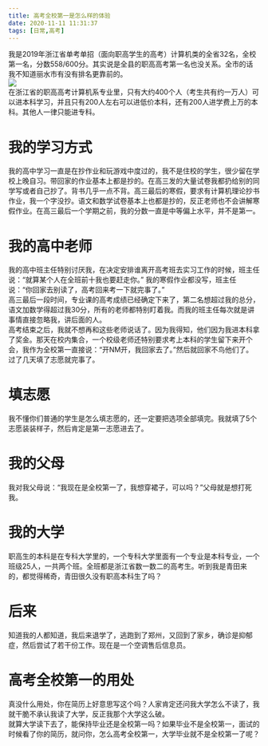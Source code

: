 ```yaml
---
title: 高考全校第一是怎么样的体验
date: 2020-11-11 11:31:37
tags: [日常,高考]
---
```

我是2019年浙江省单考单招（面向职高学生的高考）计算机类的全省32名，全校第一名，分数558/600分。其实说是全县的职高高考第一名也没关系。全市的话我不知道丽水市有没有排名更靠前的。    
![](https://s1.ax1x.com/2020/11/11/BXcOit.png)  
在浙江省的职高高考计算机系专业里，只有大约400个人（考生共有约一万人）可以进本科学习，并且只有200人左右可以进低价本科，还有200人进学费上万的本科。其他人一律只能进专科。  

# 我的学习方式
我的高中学习一直是在抄作业和玩游戏中度过的，我不是住校的学生，很少留在学校上晚自习。带回家的作业基本上都是抄的。在高三发的大量试卷我都扔给别的同学写或者自己抄了。背书几乎一点不背。高三最后的寒假，要求有计算机理论抄书作业，我一个字没抄。语文和数学试卷基本上也都是抄的，反正老师也不会讲解寒假作业。在高三最后一个学期之前，我的分数一直是中等偏上水平，并不是第一。    

# 我的高中老师
我的高中班主任特别讨厌我，在决定安排谁离开高考班去实习工作的时候，班主任说：“就算某个人在全班前十我也要赶走你。”  我的寒假作业都没写，班主任说：“你回家去别读了，高考回来考一下就完事了。”   
高三最后一段时间，专业课的高考成绩已经确定下来了，第二名想超过我的总分，语文加数学得超过我30分，所有的老师都特别盯着我。而我的班主任每次就是讲事情直接忽略我，讲后面的人。   
高考结束之后，我就不想再和这些老师说话了。因为我得知，他们因为我进本科拿了奖金。那天在校内集合，一个校级老师还特别要求考上本科的学生留下来开个会，我作为全校第一直接说：“开NM开，我回家去了。”然后就回家不鸟他们了。过了几天填了志愿就完事了。  

# 填志愿
我不懂你们普通的学生是怎么填志愿的，还一定要把选项全部填完。我就填了5个志愿装装样子，然后肯定是第一志愿进去了。

# 我的父母
我对我父母说：“我现在是全校第一了，我想穿裙子，可以吗？”父母就是想打死我。

# 我的大学
职高生的本科是在专科大学里的，一个专科大学里面有一个专业是本科专业，一个班级25人，一共两个班。全班都是浙江省数一数二的高考生。听到我是青田来的，都觉得稀奇，青田很久没有职高本科生了吗？  

# 后来
知道我的人都知道，我后来退学了，逃跑到了郑州，又回到了家乡，确诊是抑郁症，然后尝试了若干份工作。现在是一个空调售后信息员。

# 高考全校第一的用处
真没什么用处，你在简历上好意思写这个吗？人家肯定还问我大学怎么不读了，我就干脆不承认我读了大学，反正我那个大学这么破。  
就算大学读下去了，能保持毕业还是全校第一吗？如果毕业不是全校第一，面试的时候看了你的简历，就问你，怎么高考全校第一，大学毕业就不是全校第一了呢？    
